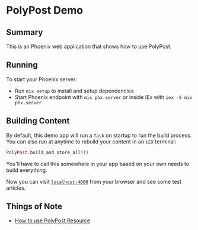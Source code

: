 # PolyPost Demo

## Summary

This is an Phoenix web application that shows how to use PolyPost.

## Running

To start your Phoenix server:

  * Run `mix setup` to install and setup dependencies
  * Start Phoenix endpoint with `mix phx.server` or inside IEx with `iex -S mix phx.server`

## Building Content

By default, this demo app will run a `Task` on startup to run the
build process. You can also run at anytime to rebuild your content in
an `iEX` terminal:

```elixir
PolyPost.build_and_store_all!()
```

You'll have to call this somewhere in your app based on your own needs
to build everything.

Now you can visit [`localhost:4000`](http://localhost:4000) from your browser and see some test articles.

## Things of Note

- [How to use PolyPost.Resource](https://github.com/totemic-tools/poly_post_demo/blob/main/lib/demo/article.ex)
